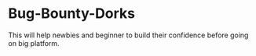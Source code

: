# Bug-Bounty-Dorks
This will help newbies and beginner to build their confidence before going on big platform.
